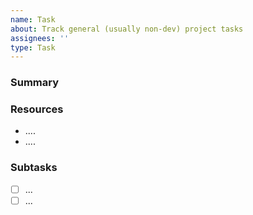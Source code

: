 ```yaml
---
name: Task
about: Track general (usually non-dev) project tasks
assignees: ''
type: Task
---
```


### Summary
<!-- A *very brief* description of what needs to be done. -->

### Resources
<!-- *Add links to related issues, documentation, etc.* -->
- ....
- ....

### Subtasks
<!-- *Known subtasks (that are significant enough to be worth noting up front, but not big enough to be their own issue* -->
* [ ] ...
* [ ] ...
